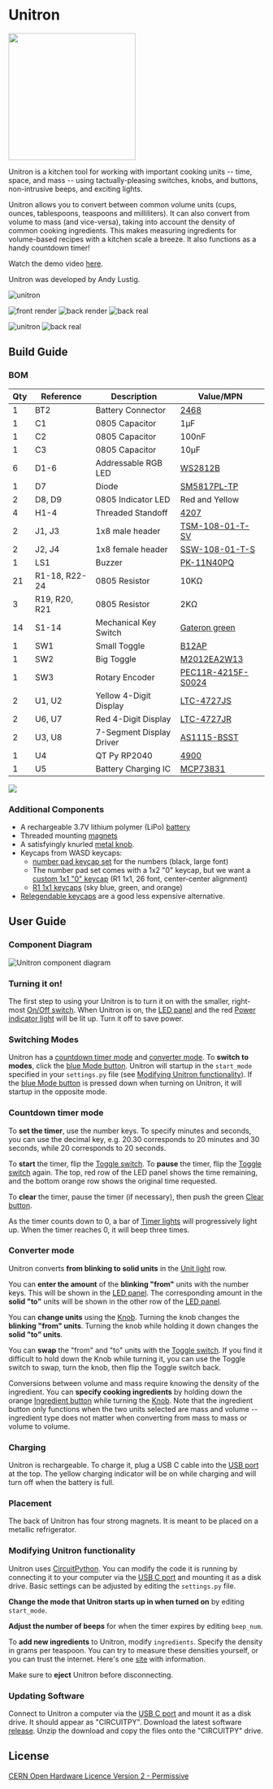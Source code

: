 # Unitron

<a href="https://certification.oshwa.org/us002571.html">
<img src="docs/oshwa_certification_mark.svg" width=250></img>
</a>

Unitron is a kitchen tool for working with important cooking units -- time, space, and mass -- using tactually-pleasing switches, knobs, and buttons, non-intrusive beeps, and exciting lights.

Unitron allows you to convert between common volume units (cups, ounces, tablespoons, teaspoons and milliliters). It can also convert from volume to mass (and vice-versa), taking into account the density of common cooking ingredients. This makes measuring ingredients for volume-based recipes with a kitchen scale a breeze. It also functions as a handy countdown timer!

Watch the demo video [here](https://vimeo.com/719658219).

Unitron was developed by Andy Lustig.

![unitron](docs/unitron_small.jpeg)

![front render](docs/render_front.png)
![back render](docs/render_back.png)
![back real](docs/1_14_apart.jpg)

![unitron](docs/1_14_on.jpg)
![back real](docs/1_14_back.jpeg)

## Build Guide

### BOM

| Qty | Reference     | Description              | Value/MPN                                                                                                                                            |
| --- | ------------- | ------------------------ | ---------------------------------------------------------------------------------------------------------------------------------------------------- |
| 1   | BT2           | Battery Connector        | [2468](https://www.digikey.com/product-detail/en/keystone-electronics/2466/36-2466-ND/303815)                                                        |
| 1   | C1            | 0805 Capacitor           | 1µF                                                                                                                                                  |
| 1   | C2            | 0805 Capacitor           | 100nF                                                                                                                                                |
| 1   | C3            | 0805 Capacitor           | 10µF                                                                                                                                                 |
| 6   | D1-6          | Addressable RGB LED      | [WS2812B](https://cdn-shop.adafruit.com/datasheets/WS2812B.pdf)                                                                                      |
| 1   | D7            | Diode                    | [SM5817PL-TP](https://www.digikey.com/en/products/detail/micro-commercial-co/SM5817PL-TP/1793251)                                                    |
| 2   | D8, D9        | 0805 Indicator LED       | Red and Yellow                                                                                                                                       |
| 4   | H1-4          | Threaded Standoff        | [4207](https://www.adafruit.com/product/4207)                                                                                                        |
| 2   | J1, J3        | 1x8 male header          | [TSM-108-01-T-SV](https://www.digikey.com/en/products/detail/samtec-inc/TSM-108-01-T-SV/6679033)                                                     |
| 2   | J2, J4        | 1x8 female header        | [SSW-108-01-T-S](https://www.digikey.com/en/products/detail/samtec-inc/SSW-108-01-T-S/1112297)                                                       |
| 1   | LS1           | Buzzer                   | [PK-11N40PQ](https://www.digikey.com/en/products/detail/mallory-sonalert-products-inc/PK-11N40PQ/4996072?s=N4IgTCBcDaICwFYAcBaAjAZjmFA7AJiALoC%2BQA) |
| 21  | R1-18, R22-24 | 0805 Resistor            | 10KΩ                                                                                                                                                 |
| 3   | R19, R20, R21 | 0805 Resistor            | 2KΩ                                                                                                                                                  |
| 14  | S1-14         | Mechanical Key Switch    | [Gateron green](https://www.amazon.com/Gateron-KS-9-Mechanical-Type-Switch/dp/B07X3TH4DS?th=1)                                                       |
| 1   | SW1           | Small Toggle             | [B12AP](https://www.digikey.com/en/products/detail/nkk-switches/B12AP/379099)                                                                        |
| 1   | SW2           | Big Toggle               | [M2012EA2W13](https://www.digikey.com/en/products/detail/nkk-switches/M2012EA2W13/4509655)                                                           |
| 1   | SW3           | Rotary Encoder           | [PEC11R-4215F-S0024](https://www.digikey.com/en/products/detail/bourns-inc/PEC11R-4215F-S0024/4499665)                                               |
| 2   | U1, U2        | Yellow 4-Digit Display   | [LTC-4727JS](https://www.digikey.com/products/en?keywords=LTC-4727JS)                                                                                |
| 2   | U6, U7        | Red 4-Digit Display      | [LTC-4727JR](https://www.digikey.com/products/en?keywords=160-1551-5-nd)                                                                             |
| 2   | U3, U8        | 7-Segment Display Driver | [AS1115-BSST](https://www.digikey.com/products/en?keywords=AS1115-BSSTCT-ND)                                                                         |
| 1   | U4            | QT Py RP2040             | [4900](https://www.adafruit.com/product/4900)                                                                                                        |
| 1   | U5            | Battery Charging IC      | [MCP73831](https://www.digikey.com/en/products/detail/microchip-technology/MCP73831T-2ATI-OT/964303)                                                 |

<div style="">
  <a href="https://alustig3.github.io/unitron/ibom.html">
  <img src="docs/ibom_click.png">
  </a>
</div>

### Additional Components
- A rechargeable 3.7V lithium polymer (LiPo) [battery](https://www.adafruit.com/product/1578)
- Threaded mounting [magnets](https://www.kjmagnetics.com/proddetail.asp?prod=MM-C-10)
- A satisfyingly knurled [metal knob](https://www.digikey.com/en/products/detail/kilo-international/OEDNI-63-4-7/5970335).
- Keycaps from WASD keycaps:
  - [number pad keycap set](https://www.wasdkeyboards.com/17-key-cherry-mx-number-pad-keycap-set.html) for the numbers (black, large font)
  - The number pad set comes with a 1x2 "0" keycap, but we want a [custom 1x1 "0" keycap](https://www.wasdkeyboards.com/custom-text-cherry-mx-keycaps.html) (R1 1x1, 26 font, center-center alignment)
  - [R1 1x1 keycaps](https://www.wasdkeyboards.com/row-1-size-1x1-cherry-mx-keycap.html) (sky blue, green, and orange)
- [Relegendable keycaps](https://www.adafruit.com/product/5039) are a good less expensive alternative.

## User Guide

### <a name="diagram"></a>Component Diagram
![Unitron component diagram](docs/UnitronComponents.png)
### <a name="on"></a>Turning it on!

The first step to using your Unitron is to turn it on with the smaller, right-most [On/Off switch](#diagram). When Unitron is on, the [LED panel](#diagram) and the red [Power indicator light](#diagram) will be lit up. Turn it off to save power.

### Switching Modes

Unitron has a [countdown timer mode](#timer) and [converter mode](#convert).
To **switch to modes**, click the [blue Mode button](#diagram).
Unitron will startup in the `start_mode` specified in your `settings.py` file (see [Modifying Unitron functionality](#modify)).
If the [blue Mode button](#diagram) is pressed down when turning on Unitron, it will startup in the opposite mode. 

### <a name="timer"></a>Countdown timer mode
To **set the timer**, use the number keys. To specify minutes and seconds, you can use the decimal key, e.g. 20.30 corresponds to 20 minutes and 30 seconds, while 20 corresponds to 20 seconds.

To **start** the timer, flip the [Toggle switch](#diagram). To **pause** the timer, flip the [Toggle switch](#diagram) again. The top, red row of the LED panel shows the time remaining, and the bottom orange row shows the original time requested.

To **clear** the timer, pause the timer (if necessary), then push the green [Clear button](#diagram).

As the timer counts down to 0, a bar of [Timer lights](#diagram) will progressively light up. When the timer reaches 0, it will beep three times.

### <a name="convert"></a>Converter mode
Unitron converts **from blinking to solid units** in the [Unit light](#diagram) row.

You can **enter the amount** of the **blinking "from"** units with the number keys. This will be shown in the [LED panel](#diagram). The corresponding amount in the **solid "to"** units will be shown in the other row of the [LED panel](#diagram).

You can **change units** using the [Knob](#diagram). Turning the knob changes the **blinking "from" units**. Turning the knob while holding it down changes the **solid "to" units**.

You can **swap** the "from" and "to" units with the [Toggle switch](#diagram).  If you find it difficult to hold down the Knob while turning it, you can use the Toggle switch to swap, turn the knob, then flip the Toggle switch back.

Conversions between volume and mass require knowing the density of the ingredient. You can **specify cooking ingredients** by holding down the orange [Ingredient button](#diagram) while turning the [Knob](#diagram). Note that the ingredient button only functions when the two units selected are mass and volume -- ingredient type does not matter when converting from mass to mass or volume to volume.

### Charging

Unitron is rechargeable. To charge it, plug a USB C cable into the [USB port](#diagram) at the top. The yellow charging indicator will be on while charging and will turn off when the battery is full.

### Placement

The back of Unitron has four strong magnets. It is meant to be placed on a metallic refrigerator.

### <a name="modify"></a> Modifying Unitron functionality

Unitron uses [CircuitPython](https://learn.adafruit.com/welcome-to-circuitpython). 
You can modify the code it is running by connecting it to your computer via the [USB C port](#diagram) and mounting it as a disk drive.
Basic settings can be adjusted by editing the `settings.py` file.

**Change the mode that Unitron starts up in when turned on** by editing `start_mode`.

**Adjust the number of beeps** for when the timer expires by editing `beep_num`.

To **add new ingredients** to Unitron, modify `ingredients`. Specify the density in grams per teaspoon. You can try to measure these densities yourself, or you can trust the internet. Here's one [site](https://www.howmany.wiki/vw/) with information.

Make sure to **eject** Unitron before disconnecting.

### Updating Software

Connect to Unitron a computer via the [USB C port](#diagram) and mount it as a disk drive.
It should appear as "CIRCUITPY".
Download the latest software [release](https://github.com/alustig3/unitron/releases).
Unzip the download and copy the files onto the "CIRCUITPY" drive.

## License
[CERN Open Hardware Licence Version 2 - Permissive](https://github.com/alustig3/unitron/blob/main/LICENSE.txt)